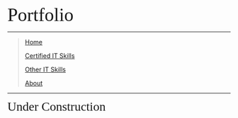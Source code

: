<span style="font-family:Papyrus; font-size:3em;">Portfolio</span>

---

> [Home](index.md)
>
> [Certified IT Skills](certified_skills.md)
> 
> [Other IT Skills](other_skills.md)
>
> [About](about.md)

---

<span style="font-family:Papyrus; font-size:2em;">Under Construction</span>
